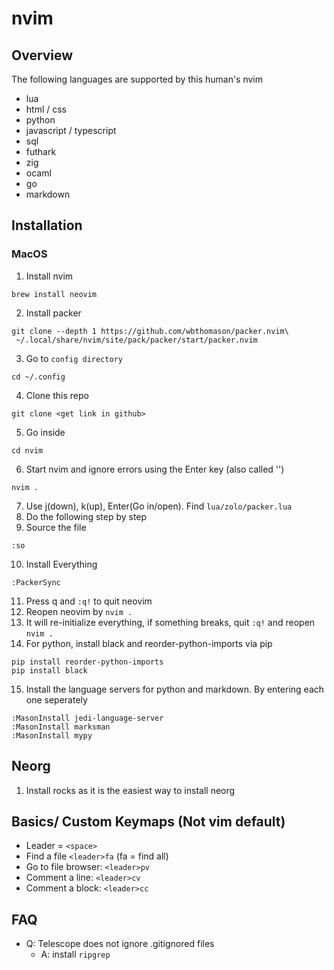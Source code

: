 # nvim

## Overview

The following languages are supported by this human's nvim

- lua
- html / css
- python
- javascript / typescript
- sql
- futhark
- zig
- ocaml
- go
- markdown

## Installation

### MacOS

1. Install nvim

```
brew install neovim
```

2. Install packer

```
git clone --depth 1 https://github.com/wbthomason/packer.nvim\
 ~/.local/share/nvim/site/pack/packer/start/packer.nvim
```

3. Go to `config directory`

```
cd ~/.config
```

4. Clone this repo

```
git clone <get link in github>
```

5. Go inside

```
cd nvim
```

6. Start nvim and ignore errors using the Enter key (also called '<CR>')

```
nvim .
```

7. Use j(down), k(up), Enter(Go in/open). Find `lua/zolo/packer.lua`
8. Do the following step by step
9. Source the file

```
:so
```

10. Install Everything

```
:PackerSync
```

11. Press q and `:q!` to quit neovim
12. Reopen neovim by `nvim .`
13. It will re-initialize everything, if something breaks, quit `:q!` and reopen `nvim .`
14. For python, install black and reorder-python-imports via pip

```
pip install reorder-python-imports
pip install black
```

15. Install the language servers for python and markdown. By entering each one seperately

```
:MasonInstall jedi-language-server
:MasonInstall marksman
:MasonInstall mypy
```

## Neorg

1. Install rocks as it is the easiest way to install neorg

## Basics/ Custom Keymaps (Not vim default)

- Leader = `<space>`
- Find a file `<leader>fa` (fa = find all)
- Go to file browser: `<leader>pv`
- Comment a line: `<leader>cv`
- Comment a block: `<leader>cc`

## FAQ

- Q: Telescope does not ignore .gitignored files
  - A: install `ripgrep`
